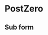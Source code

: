 # PostZero

## Sub form
<html>
<!-- Subscription Form -->
 <style >.sp-force-hide { display: none;}.sp-form[sp-id="174536"] { display: block; background: #ffffff; padding: 15px; width: 450px; max-width: 100%; border-radius: 8px; -moz-border-radius: 8px; -webkit-border-radius: 8px; border-color: #dddddd; border-style: solid; border-width: 1px; font-family: Arial, "Helvetica Neue", sans-serif; background-repeat: no-repeat; background-position: center; background-size: auto;}.sp-form[sp-id="174536"] input[type="checkbox"] { display: inline-block; opacity: 1; visibility: visible;}.sp-form[sp-id="174536"] .sp-form-fields-wrapper { margin: 0 auto; width: 420px;}.sp-form[sp-id="174536"] .sp-form-control { background: #ffffff; border-color: #cccccc; border-style: solid; border-width: 1px; font-size: 15px; padding-left: 8.75px; padding-right: 8.75px; border-radius: 4px; -moz-border-radius: 4px; -webkit-border-radius: 4px; height: 35px; width: 100%;}.sp-form[sp-id="174536"] .sp-field label { color: #444444; font-size: 13px; font-style: normal; font-weight: bold;}.sp-form[sp-id="174536"] .sp-button-messengers { border-radius: 4px; -moz-border-radius: 4px; -webkit-border-radius: 4px;}.sp-form[sp-id="174536"] .sp-button { border-radius: 4px; -moz-border-radius: 4px; -webkit-border-radius: 4px; background-color: #0089bf; color: #ffffff; width: auto; font-weight: 700; font-style: normal; font-family: Arial, sans-serif; box-shadow: inset 0 -2px 0 0 #005d82; -moz-box-shadow: inset 0 -2px 0 0 #005d82; -webkit-box-shadow: inset 0 -2px 0 0 #005d82;}.sp-form[sp-id="174536"] .sp-button-container { text-align: left;}</style><div class="sp-form-outer sp-force-hide"><div id="sp-form-174536" sp-id="174536" sp-hash="dfad59bbe0acdcf8f2ee197686a66285b36668bb4ce9bcf81245b03ff6ace064" sp-lang="ru" class="sp-form sp-form-regular sp-form-embed" sp-show-options="%7B%22satellite%22%3Afalse%2C%22maDomain%22%3A%22login.sendpulse.com%22%2C%22formsDomain%22%3A%22forms.sendpulse.com%22%2C%22condition%22%3A%22onEnter%22%2C%22scrollTo%22%3A25%2C%22delay%22%3A10%2C%22repeat%22%3A3%2C%22background%22%3A%22rgba(0%2C%200%2C%200%2C%200.5)%22%2C%22position%22%3A%22bottom-right%22%2C%22animation%22%3A%22%22%2C%22hideOnMobile%22%3Afalse%2C%22urlFilter%22%3Afalse%2C%22urlFilterConditions%22%3A%5B%7B%22force%22%3A%22hide%22%2C%22clause%22%3A%22contains%22%2C%22token%22%3A%22%22%7D%5D%2C%22analytics%22%3A%7B%22ga%22%3A%7B%22eventLabel%22%3Anull%2C%22send%22%3Afalse%7D%2C%22ym%22%3A%7B%22counterId%22%3Anull%2C%22eventLabel%22%3Anull%2C%22targetId%22%3Anull%2C%22send%22%3Afalse%7D%7D%2C%22utmEnable%22%3Afalse%7D"><div class="sp-form-fields-wrapper"><div class="sp-message"><div></div></div><form novalidate="" class="sp-element-container ui-sortable ui-droppable"></form><div class="sp-link-wrapper sp-brandname__left"><a class="sp-link " target="_blank" href="https://sendpulse.com/ru/forms-powered-by-sendpulse?from=7589597"><span class="sp-link-img">&nbsp;</span><span translate="FORM.PROVIDED_BY">Предоставлено SendPulse</span></a></div></div></div></div><script type="text/javascript" src="//web.webformscr.com/apps/fc3/build/default-handler.js?1609756717168"></script> 
<!-- /Subscription Form -->
</html>

<script type="text/javascript" src="accets/sys/js/jquery-3.5.1.js"></script>
<script src="//web.webformscr.com/apps/fc3/build/loader.js" sp-form-id="dfad59bbe0acdcf8f2ee197686a66285b36668bb4ce9bcf81245b03ff6ace064"></script>